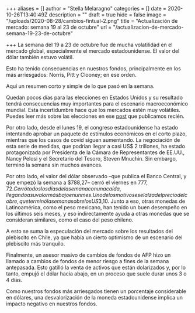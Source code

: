 +++
aliases = []
author = "Stella Melaragno"
categories = []
date = 2020-10-26T13:40:49Z
description = ""
draft = true
hide = false
image = "/uploads/2020-08-28/cambios-fintual-2.png"
title = "Actualización de mercado: semana 19 al 23 de octubre"
url = "/actualizacion-de-mercado-semana-19-23-de-octubre"

+++
La semana del 19 a 23 de octubre fue de mucha volatilidad en el mercado global, especialmente el mercado estadounidense. El valor del dólar también estuvo volátil.

Esto ha tenido consecuencias en nuestros fondos, principalmente en los más arriesgados: Norris, Pitt y Clooney; en ese orden.

Aquí un resumen corto y simple de lo que pasó en la semana.

Quedan pocos días para las elecciones en Estados Unidos y su resultado tendrá consecuencias muy importantes para el escenario macroeconómico mundial. Esta incertidumbre hace que los mercados estén muy volátiles. Puedes leer más sobre las elecciones en ese [post](https://edu.fintual.cl/que-esperar-de-las-elecciones-en-estados-unidos/) que publicamos recién.

Por otro lado, desde el lunes 19, el congreso estadounidense ha estado intentando aprobar un paquete de estímulos económicos en el corto plazo, mientras que los casos de covid siguen aumentando. La negociación de esta serie de medidas, que podrían llegar a casi US$ 2 trillones, ha estado protagonizada por Presidenta de la Cámara de Representantes de EE.UU., Nancy Pelosi y el Secretario del Tesoro, Steven Mnuchin. Sin embargo, terminó la semana sin muchos avances.

Por otro lado, el valor del dólar observado –que publica el Banco Central, y que empezó la semana a $788,27– cerró el viernes en $777,72. Cerró todos los días de la semana con una caída, llegando a su valor más bajo en un mes. Uno de los motivos es el alza del precio del cobre, que terminó la semana sobre los US$3,10. Junto a eso, otras monedas de Latinoamérica, como el peso mexicano, han tenido un buen desempeño en los últimos seis meses, y eso indirectamente ayuda a otras monedas que se consideran similares, como el caso del peso chileno. 

A esto se suma la especulación del mercado sobre los resultados del plebiscito en Chile, ya que había un cierto optimismo de un escenario del plebiscito más tranquilo.

Finalmente, un asesor masivo de cambios de fondos de AFP hizo un llamado a cambios de fondos de menor riesgo a fines de la semana antepasada. Esto gatilló la venta de activos que están dolarizados y, por lo tanto, empujó el dólar hacia abajo, en un proceso que suele durar unos 3 o 4 días. 

Como nuestros fondos más arriesgados tienen un porcentaje considerable en dólares, una desvalorización de la moneda estadounidense implica un impacto negativo en nuestros fondos.